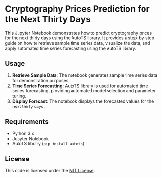 # Cryptography Prices Prediction for the Next Thirty Days

This Jupyter Notebook demonstrates how to predict cryptography prices for the next thirty days using the AutoTS library. It provides a step-by-step guide on how to retrieve sample time series data, visualize the data, and apply automated time series forecasting using the AutoTS library.

## Usage

1. **Retrieve Sample Data**: The notebook generates sample time series data for demonstration purposes.
2. **Time Series Forecasting**: AutoTS library is used for automated time series forecasting, providing automated model selection and parameter tuning.
3. **Display Forecast**: The notebook displays the forecasted values for the next thirty days.

## Requirements

- Python 3.x
- Jupyter Notebook
- AutoTS library (`pip install autots`)

## License

This code is licensed under the [MIT License](LICENSE).
